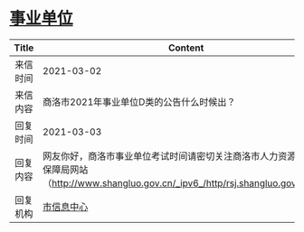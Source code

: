 # <a href="http://www.shangluo.gov.cn/zmhd/ldxxxx.jsp?urltype=leadermail.LeaderMailContentUrl&wbtreeid=1112&leadermailid=6980">事业单位</a>
| Title |                                               Content                                               |
|:-----:|-----------------------------------------------------------------------------------------------------|
| 来信时间  | 2021-03-02                                                                                          |
| 来信内容  | 商洛市2021年事业单位D类的公告什么时候出？                                                                             |
| 回复时间  | 2021-03-03                                                                                          |
| 回复内容  | 网友你好，商洛市事业单位考试时间请密切关注商洛市人力资源和社会保障局网站（http://www.shangluo.gov.cn/_ipv6_/http/rsj.shangluo.gov.cn//）。 |
| 回复机构  | <a href="../../category/agencies/市信息中心.md">市信息中心</a>                                                |